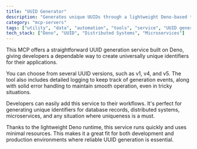 ```yaml
---
title: "UUID Generator"
description: "Generates unique UUIDs through a lightweight Deno-based tool interface with comprehensive logging and error handling capabilities."
category: "mcp-servers"
tags: ["utility", "data", "automation", "tools", "service", "UUID generation", "logging", "error handling"]
tech_stack: ["Deno", "UUID", "Distributed Systems", "Microservices"]
---
```


This MCP offers a straightforward UUID generation service built on Deno, giving developers a dependable way to create universally unique identifiers for their applications.

You can choose from several UUID versions, such as v1, v4, and v5. The tool also includes detailed logging to keep track of generation events, along with solid error handling to maintain smooth operation, even in tricky situations.

Developers can easily add this service to their workflows. It's perfect for generating unique identifiers for database records, distributed systems, microservices, and any situation where uniqueness is a must.

Thanks to the lightweight Deno runtime, this service runs quickly and uses minimal resources. This makes it a great fit for both development and production environments where reliable UUID generation is essential.